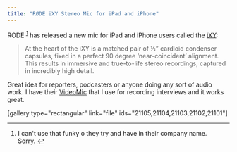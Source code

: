 ```yaml
---
title: "RØDE iXY Stereo Mic for iPad and iPhone"
---
```

<p>RODE <sup id="fnref-21098:1"><a href="#fn-21098:1" rel="footnote">1</a></sup> has released a new mic for iPad and iPhone users called the <a href="https://www.ixymic.com">iXY</a>:</p>
<blockquote><p>
  At the heart of the iXY is a matched pair of ½” cardioid condenser capsules, fixed in a perfect 90 degree ‘near-coincident’ alignment. This results in immersive and true-to-life stereo recordings, captured in incredibly high detail.
</p></blockquote>
<p>Great idea for reporters, podcasters or anyone doing any sort of audio work. I have their <a href="https://www.rodemic.com/mics/videomic">VideoMic</a> that I use for recording interviews and it works great.</p>
<p>[gallery type="rectangular" link="file" ids="21105,21104,21103,21102,21101"]</p>
<div class="footnotes">
<hr />
<ol>
<li id="fn-21098:1">
I can't use that funky o they try and have in their company name. Sorry.&#160;<a href="#fnref-21098:1" rev="footnote">&#8617;</a>
</li>
</ol>
</div>
